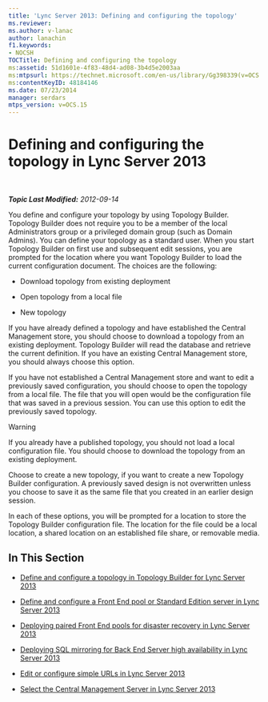 ```yaml
---
title: 'Lync Server 2013: Defining and configuring the topology'
ms.reviewer: 
ms.author: v-lanac
author: lanachin
f1.keywords:
- NOCSH
TOCTitle: Defining and configuring the topology
ms:assetid: 51d1601e-4f83-48d4-ad08-3b4d5e2003aa
ms:mtpsurl: https://technet.microsoft.com/en-us/library/Gg398339(v=OCS.15)
ms:contentKeyID: 48184146
ms.date: 07/23/2014
manager: serdars
mtps_version: v=OCS.15
---
```


<div data-xmlns="http://www.w3.org/1999/xhtml">

<div class="topic" data-xmlns="http://www.w3.org/1999/xhtml" data-msxsl="urn:schemas-microsoft-com:xslt" data-cs="http://msdn.microsoft.com/">

<div data-asp="http://msdn2.microsoft.com/asp">

# Defining and configuring the topology in Lync Server 2013

</div>

<div id="mainSection">

<div id="mainBody">

<span> </span>

_**Topic Last Modified:** 2012-09-14_

You define and configure your topology by using Topology Builder. Topology Builder does not require you to be a member of the local Administrators group or a privileged domain group (such as Domain Admins). You can define your topology as a standard user. When you start Topology Builder on first use and subsequent edit sessions, you are prompted for the location where you want Topology Builder to load the current configuration document. The choices are the following:

  - Download topology from existing deployment

  - Open topology from a local file

  - New topology

If you have already defined a topology and have established the Central Management store, you should choose to download a topology from an existing deployment. Topology Builder will read the database and retrieve the current definition. If you have an existing Central Management store, you should always choose this option.

If you have not established a Central Management store and want to edit a previously saved configuration, you should choose to open the topology from a local file. The file that you will open would be the configuration file that was saved in a previous session. You can use this option to edit the previously saved topology.

<div>


> [!WARNING]  
> If you already have a published topology, you should not load a local configuration file. You should choose to download the topology from an existing deployment.



</div>

Choose to create a new topology, if you want to create a new Topology Builder configuration. A previously saved design is not overwritten unless you choose to save it as the same file that you created in an earlier design session.

In each of these options, you will be prompted for a location to store the Topology Builder configuration file. The location for the file could be a local location, a shared location on an established file share, or removable media.

<div>

## In This Section

  - [Define and configure a topology in Topology Builder for Lync Server 2013](lync-server-2013-define-and-configure-a-topology-in-topology-builder.md)

  - [Define and configure a Front End pool or Standard Edition server in Lync Server 2013](lync-server-2013-define-and-configure-a-front-end-pool-or-standard-edition-server.md)

  - [Deploying paired Front End pools for disaster recovery in Lync Server 2013](lync-server-2013-deploying-paired-front-end-pools-for-disaster-recovery.md)

  - [Deploying SQL mirroring for Back End Server high availability in Lync Server 2013](lync-server-2013-deploying-sql-mirroring-for-back-end-server-high-availability.md)

  - [Edit or configure simple URLs in Lync Server 2013](lync-server-2013-edit-or-configure-simple-urls.md)

  - [Select the Central Management Server in Lync Server 2013](lync-server-2013-select-the-central-management-server.md)

</div>

</div>

<span> </span>

</div>

</div>

</div>

